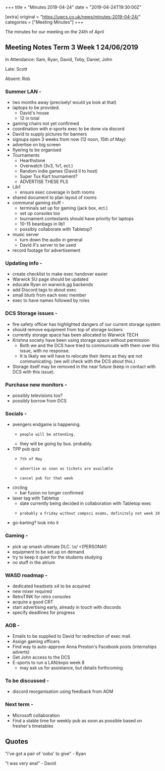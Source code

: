 +++
title = "Minutes 2019-04-24"
date = "2019-04-24T19:30:00Z"

[extra]
original = "https://uwcs.co.uk/news/minutes-2019-04-24/"    
categories = ["Meeting Minutes"]
+++

<p>The minutes for our meeting on the 24th of April</p>

<!-- more -->

## Meeting Notes Term 3 Week 1 24/06/2019

In Attendance: Sam, Ryan, David, Toby, Daniel, John

Late: Scott

Absent: Rob

### Summer LAN -

  -  two months away (precisely\! would ya look at that)
  - laptops to be provided.
      - David's house
      - 12 in total
  - gaming chairs not yet confirmed
  - coordination with e-sports exec to be done via discord
  - David to supply pictures for banners
  - signups open 3 weeks from now (12 noon, 15th of May)
  - advertise on big screen
  - flyering to be organised
  - Tournaments
      - Hearthstone
      - Overwatch (3v3, 1v1, ect.)
      - Random indie games (David II to host)
      - Super Tux Kart tournament?
      - ADVERTISE THESE PLS
  - Lib1
      - ensure exec coverage in both rooms
  - shared document to plan layout of rooms
  - communal gaming stuff -
      - terminals set up for gaming (jack box, ect.)
      - set up consoles too
      - tournament contestants should have priority for laptops
      - 10-15 beanbags in lib1
      - possibly collaborate with Tabletop?
  - music server
      - turn down the audio in general
      - David II's server to be used
  - record footage for advertisement

### Updating info -

  - create checklist to make exec handover easier
  - Warwick SU page should be updated
  - educate Ryan on warwick.gg backends
  - add Discord tags to about exec
  - small blurb from each exec member
  - exec to have names followed by roles

### DCS Storage issues -

  - fire safety officer has highlighted dangers of our current storage system
  - should remove equipment from top of storage lockers
  - currently storage space has been allocated to Warwick TECH
  - Krishna society have been using storage space without permission
      - Both we and the DCS have tried to communicate with them over this issue, with no response.
      - It is likely we will have to relocate their items as they are not communicating. (we will check with the DCS about this.)
  - Storage itself may be removed in the near future (keep in contact with DCS with this issue).

### Purchase new monitors -

  - possibly televisions too?
  - possibly borrow from DCS

### Socials -

  - avengers endgame is happening.
      -     people will be attending.
      -   they will be going by bus. probably.
  - TPP pub quiz
      -     7th of May
      -     advertise as soon as tickets are available
      -     cancel pub for that week
  - circling
      - bar fusion no longer confirmed
  - laser tag with Tabletop
      - date currently being decided in collaboration with Tabletop exec
      -     probably a Friday without compsci exams, definitely not week 10
  - go-karting? look into it

### Gaming -

  - pick up smash ultimate DLC. \\o/ \<(PERSONA\!)
  - equipment to be set up on demand
  - try to keep it quiet for the students studying
  - no stuff in the atrium

### WASD roadmap -

  - dedicated headsets x4 to be acquired
  - new mixer required
  - RetroTINK for retro consoles
  - acquire a good CRT
  - start advertising early, already in touch with discords
  - specify deadlines for progress

### AOB -

  - Emails to be supplied to David for redirection of exec mail.
  - Assign gaming officers
  - Find way to auto-approve Anna Preston's Facebook posts (internships adverts)
  - Get John access to the DCS
  - E-sports to run a LAN/expo week 8
      - may ask us for assistance, but details forthcoming

### To be discussed -

  - discord reorganisation using feedback from AGM

### Next term -

  - Microsoft collaboration
  - Find a stable time for weekly pub as soon as possible based on fresher's timetables

  

## Quotes

"i've got a pair of 'oobs' to give" - Ryan

"I was very anal" - David

